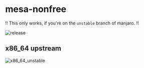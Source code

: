 # mesa-nonfree

!! This only works, if you're on the `unstable` branch of manjaro. !!

![release](https://img.shields.io/github/v/release/mesa-nonfree/mesa-nonfree)

## x86_64 upstream

![x86_64_unstable](https://img.shields.io/badge/dynamic/json?label=unstable&url=https%3A%2F%2Fsearch.manjaro-sway.download%2F%3Fname%3Dmesa%26arch%3Dx86_64%26branch%3Dunstable&query=$.version)
